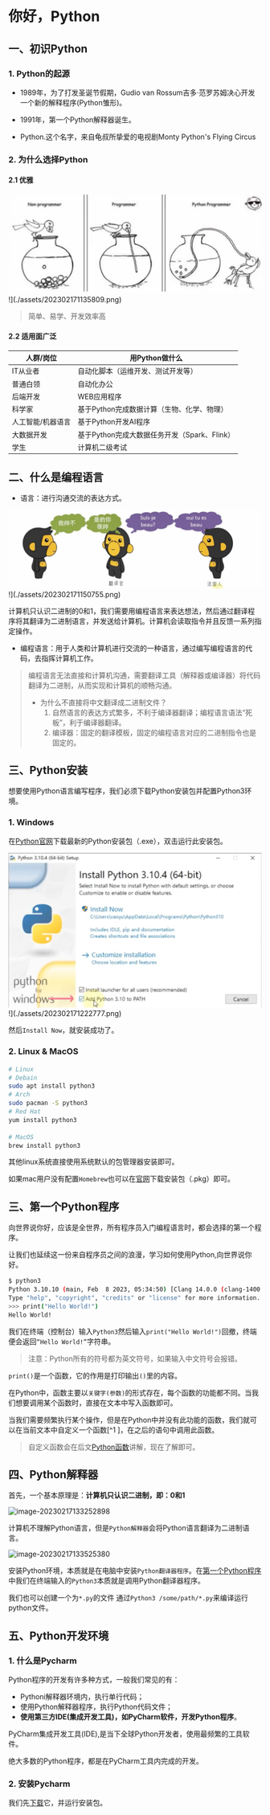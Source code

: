 # 你好，Python



## 一、初识Python

### 1. Python的起源

- 1989年，为了打发圣诞节假期，Gudio van Rossum吉多·范罗苏姆决心开发一个新的解释程序(Python雏形)。

- 1991年，第一个Python解释器诞生。

- Python.这个名字，来自龟叔所挚爱的电视剧Monty Python's Flying Circus

### 2. 为什么选择Python

#### 2.1 优雅

![202302171135809](./assets/202302171135809.png)!](./assets/202302171135809.png)

> 简单、易学、开发效率高

#### 2.2 适用面广泛

| 人群/岗位         | 用Python做什么                               |
| ----------------- | -------------------------------------------- |
| IT从业者          | 自动化脚本（运维开发、测试开发等）           |
| 普通白领          | 自动化办公                                   |
| 后端开发          | WEB应用程序                                  |
| 科学家            | 基于Python完成数据计算（生物、化学、物理）   |
| 人工智能/机器语言 | 基于Python开发AI程序                         |
| 大数据开发        | 基于Python完成大数据任务开发（Spark、Flink） |
| 学生              | 计算机二级考试                               |



## 二、什么是编程语言

- 语言：进行沟通交流的表达方式。

![202302171150755](./assets/202302171150755.png)!](./assets/202302171150755.png)

计算机只认识二进制的0和1，我们需要用编程语言来表达想法，然后通过翻译程序将其翻译为二进制语言，并发送给计算机。计算机会读取指令并且反馈一系列指定操作。

- 编程语言：用于人类和计算机进行交流的一种语言，通过编写编程语言的代码，去指挥计算机工作。

> 编程语言无法直接和计算机沟通，需要翻译工具（解释器或编译器）将代码翻译为二进制，从而实现和计算机的顺畅沟通。
>
> - 为什么不直接将中文翻译成二进制文件？
>   1. 自然语言的表达方式繁多，不利于编译器翻译；编程语言语法“死板”，利于编译器翻译。
>   2. 编译器：固定的翻译模板，固定的编程语言对应的二进制指令也是固定的。



## 三、Python安装

想要使用Python语言编写程序，我们必须下载Python安装包并配置Python3环境。

### 1. Windows

在[Python官网](python.org)下载最新的Python安装包（.exe），双击运行此安装包。

![202302171222777](./assets/202302171222777.png)!](./assets/202302171222777.png)

然后`Install Now`，就安装成功了。

### 2. Linux & MacOS

```bash
# Linux
# Debain
sudo apt install python3
# Arch
sudo pacman -S python3
# Red Hat
yum install python3

# MacOS
brew install python3
```

其他linux系统直接使用系统默认的包管理器安装即可。

如果mac用户没有配置`Homebrew`也可以在[官网](python.org)下载安装包（.pkg）即可。 



## 三、第一个Python程序

向世界说你好，应该是全世界，所有程序员入门编程语言时，都会选择的第一个程序。

让我们也延续这一份来自程序员之间的浪漫，学习如何使用Python,向世界说你好。

```bash
$ python3
Python 3.10.10 (main, Feb  8 2023, 05:34:50) [Clang 14.0.0 (clang-1400.0.29.202)] on darwin
Type "help", "copyright", "credits" or "license" for more information.
>>> print("Hello World!")
Hello World!
```

我们在终端（控制台）输入`Python3`然后输入`print("Hello World!")`回撤，终端便会返回`“Hello World!”`字符串。

> 注意：Python所有的符号都为英文符号，如果输入中文符号会报错。

`print()`是一个函数，它的作用是打印输出`()`里的内容。

在Python中，函数主要以`关键字(参数)`的形式存在，每个函数的功能都不同。当我们想要调用某个函数时，直接在文本中写入函数即可。

当我们需要频繁执行某个操作，但是在Python中并没有此功能的函数，我们就可以在当前文本中自定义一个函数[^1 ]，在之后的语句中调用此函数。

> 自定义函数会在后文[Python函数](./05-Python函数.md)讲解，现在了解即可。



## 四、Python解释器

首先，一个基本原理是：**计算机只认识二进制，即：0和1**

![image-20230217133252898](https://raw.githubusercontent.com/HoggAdams/PicBed/main/.202302182216989.png)

计算机不理解Python语言，但是`Python解释器`会将Python语言翻译为二进制语言。

![image-20230217133525380](https://raw.githubusercontent.com/HoggAdams/PicBed/main/.202302182217852.png)

安装Python环境，本质就是在电脑中安装`Python翻译器程序`。在[第一个Python程序](#三、第一个Python程序)中我们在终端输入的`Python3`本质就是调用Python翻译器程序。

我们也可以创建一个为`*.py`的文件 通过`Python3 /some/path/*.py`来编译运行python文件。



## 五、Python开发环境

### 1. 什么是Pycharm

Python程序的开发有许多种方式，一般我们常见的有：

- Pythoni解释器环境内，执行单行代码；
- 使用Python解释器程序，执行Python代码文件；
- **使用第三方IDE(集成开发工具)，如PyCharm软件，开发Python程序**。

PyCharm集成开发工具(IDE),是当下全球Python开发者，使用最频繁的工具软件。

绝大多数的Python程序，都是在PyCharm工具内完成的开发。

### 2. 安装Pycharm

我们先[下载](https://www.jetbrains.com/pycharm/download/)它，并运行安装包。

